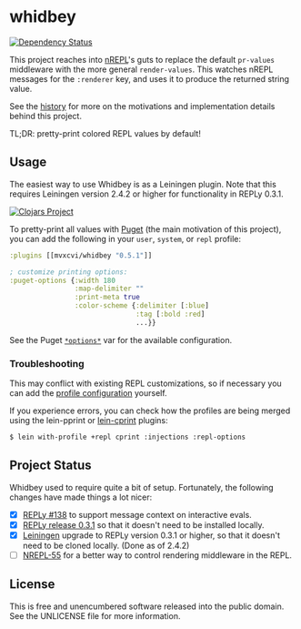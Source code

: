 whidbey
=======

[![Dependency Status](https://www.versioneye.com/user/projects/543d75fe64e43a7498000213/badge.svg?style=flat)](https://www.versioneye.com/user/projects/543d75fe64e43a7498000213)

This project reaches into [nREPL](https://github.com/clojure/tools.nrepl)'s
guts to replace the default `pr-values` middleware with the more general
`render-values`. This watches nREPL messages for the `:renderer` key, and uses
it to produce the returned string value.

See the [history](HISTORY.md) for more on the motivations and implementation
details behind this project.

TL;DR: pretty-print colored REPL values by default!

## Usage

The easiest way to use Whidbey is as a Leiningen plugin. Note that this requires
Leiningen version 2.4.2 or higher for functionality in REPLy 0.3.1.

[![Clojars Project](http://clojars.org/mvxcvi/whidbey/latest-version.svg)](http://clojars.org/mvxcvi/whidbey)

To pretty-print all values with [Puget](https://github.com/greglook/puget) (the
main motivation of this project), you can add the following in your `user`,
`system`, or `repl` profile:

```clojure
:plugins [[mvxcvi/whidbey "0.5.1"]]

; customize printing options:
:puget-options {:width 180
                :map-delimiter ""
                :print-meta true
                :color-scheme {:delimiter [:blue]
                               :tag [:bold :red]
                               ...}}
```

See the Puget
[`*options*`](https://github.com/greglook/puget/blob/master/src/puget/printer.clj)
var for the available configuration.

### Troubleshooting

This may conflict with existing REPL customizations, so if necessary you can add
the [profile configuration](src/whidbey/plugin.clj) yourself.

If you experience errors, you can check how the profiles are being merged using
the lein-pprint or [lein-cprint](https://github.com/greglook/lein-cprint)
plugins:

```bash
$ lein with-profile +repl cprint :injections :repl-options
```

## Project Status

Whidbey used to require quite a bit of setup. Fortunately, the following changes
have made things a lot nicer:
- [X] [REPLy #138](https://github.com/trptcolin/reply/pull/138) to support
  message context on interactive evals.
- [X] [REPLy release 0.3.1](https://github.com/trptcolin/reply) so that it
  doesn't need to be installed locally.
- [X] [Leiningen](https://github.com/technomancy/leiningen) upgrade to REPLy
  version 0.3.1 or higher, so that it doesn't need to be cloned locally. (Done
  as of 2.4.2)
- [ ] [NREPL-55](http://dev.clojure.org/jira/browse/NREPL-55) for a better way
  to control rendering middleware in the REPL.

## License

This is free and unencumbered software released into the public domain.
See the UNLICENSE file for more information.

